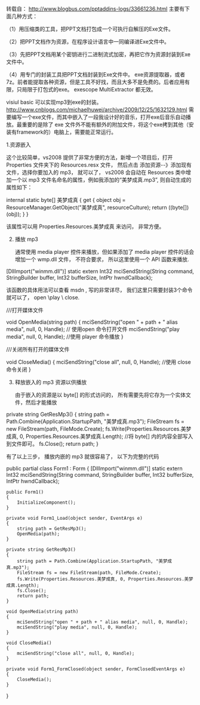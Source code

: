 转载自： http://www.blogbus.com/pptaddins-logs/33661236.html
主要有下面几种方式：

（1）用压缩类的工具，把PPT文档打包成一个可执行自解压的Exe文件。

（2）把PPT文档作为资源，在程序设计语言中一同编译进Exe文件中。

（3）先把PPT文档用某个密钥进行二进制流式加密，再把它作为资源封装到Exe文件中。

（4）用专门的封装工具把PPT文档封装到Exe文件中。
exe资源提取器，或者7z。前者能提取各种资源，但是工具不好找，而且大多不是免费的。后者应用有限，只局限于打包式的exe。
exescope  MultiExtractor  都无效。

visiul basic  可以实现mp3到exe的封装。
http://www.cnblogs.com/michaelhuwei/archive/2009/12/25/1632129.html
需要编写一个exe文件，而其中嵌入了一段我设计好的音乐，打开exe后音乐自动播放。最重要的是除了 exe 文件外不能有额外的附加文件，将这个exe拷到其他（安装有framework的）电脑上，需要能正常运行。 

1.资源嵌入

   这个比较简单，vs2008 提供了非常方便的方法，新增一个项目后，打开 Properties 文件夹下的 Resources.resx 文件， 然后点击 添加资源--》添加现有文件，选择你要加入的 mp3， 就可以了， vs2008 会自动在 Resources 类中增加一个以 mp3 文件名命名的属性，例如我添加的“美梦成真.mp3”, 则自动生成的属性如下：

internal static byte[] 美梦成真 { 
    get { 
        object obj = ResourceManager.GetObject("美梦成真", resourceCulture); 
        return ((byte[])(obj)); 
    } 
}

该属性可以用 Properties.Resources.美梦成真  来访问， 非常方便。

2. 播放 mp3

   通常使用 media player 控件来播放，但如果添加了 media player 控件的话会增加一个 wmp.dll 文件， 不符合要求， 所以这里使用一个 API 函数来播放.

[DllImport("winmm.dll")] 
static extern Int32 mciSendString(String command, 
  StringBuilder buffer, Int32 bufferSize, IntPtr hwndCallback);

该函数的具体用法可以查看 msdn , 写的非常详尽， 我们这里只需要封装3个命令就可以了， open \play \ close.

///打开媒体文件

void OpenMedia(string path) 
{ 
    mciSendString("open " + path + " alias media", null, 0, Handle);  // 使用open 命令打开文件 
    mciSendString("play media", null, 0, Handle); //使用 player 命令播放 
}

///关闭所有打开的媒体文件

void CloseMedia() 
{ 
    mciSendString("close all", null, 0, Handle);  //使用 close 命令关闭 
}

3. 释放嵌入的 mp3 资源以供播放

   由于嵌入的资源是以 byte[] 的形式访问的， 所有需要先将它存为一个实体文件，然后才能播放

private string GetResMp3() 
{ 
    string path = Path.Combine(Application.StartupPath, "美梦成真.mp3"); 
    FileStream fs = new FileStream(path, FileMode.Create); 
    fs.Write(Properties.Resources.美梦成真, 0, Properties.Resources.美梦成真.Length);  //将 byte[] 内的内容全部写入到文件即可。 
    fs.Close(); 
    return path; 
}

有了以上三步， 播放内嵌的 mp3 就很容易了， 以下为完整的代码

public partial class Form1 : Form 
{ 
    [DllImport("winmm.dll")] 
    static extern Int32 mciSendString(String command, 
      StringBuilder buffer, Int32 bufferSize, IntPtr hwndCallback);

    public Form1() 
    { 
        InitializeComponent(); 
    }

    private void Form1_Load(object sender, EventArgs e) 
    { 
        string path = GetResMp3(); 
        OpenMedia(path); 
    }

    private string GetResMp3() 
    { 
        string path = Path.Combine(Application.StartupPath, "美梦成真.mp3"); 
        FileStream fs = new FileStream(path, FileMode.Create); 
        fs.Write(Properties.Resources.美梦成真, 0, Properties.Resources.美梦成真.Length); 
        fs.Close(); 
        return path; 
    }

    void OpenMedia(string path) 
    { 
        mciSendString("open " + path + " alias media", null, 0, Handle); 
        mciSendString("play media", null, 0, Handle); 
    }

    void CloseMedia() 
    { 
        mciSendString("close all", null, 0, Handle); 
    }

    private void Form1_FormClosed(object sender, FormClosedEventArgs e) 
    { 
        CloseMedia(); 
    } 
}

